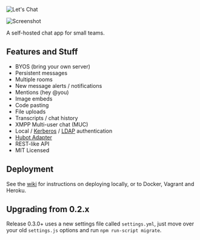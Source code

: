 ![Let's Chat](http://i.imgur.com/Es2KMi6.png)

![Screenshot](http://i.imgur.com/C4uMD67.png)

A self-hosted chat app for small teams.

## Features and Stuff

* BYOS (bring your own server)
* Persistent messages
* Multiple rooms
* New message alerts / notifications
* Mentions (hey @you)
* Image embeds
* Code pasting
* File uploads
* Transcripts / chat history
* XMPP Multi-user chat (MUC)
* Local / [Kerberos](https://github.com/sdelements/lets-chat-kerberos) / [LDAP](https://github.com/sdelements/lets-chat-ldap) authentication
* [Hubot Adapter](https://github.com/hhaidar/hubot-lets-chat)
* REST-like API
* MIT Licensed

## Deployment

See the [wiki](https://github.com/sdelements/lets-chat/wiki) for instructions on deploying locally, or to Docker, Vagrant and Heroku.

## Upgrading from 0.2.x

Release 0.3.0+ uses a new settings file called ```settings.yml```, just move over your old ```settings.js``` options and run ```npm run-script migrate```.
